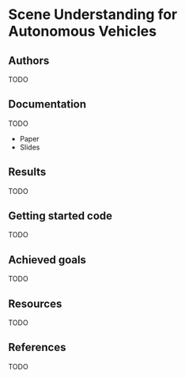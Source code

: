 # Scene Understanding for Autonomous Vehicles

## Authors
TODO

## Documentation
TODO 
- Paper
- Slides
## Results
TODO
## Getting started code
TODO
## Achieved goals
TODO

## Resources
TODO
## References
TODO

